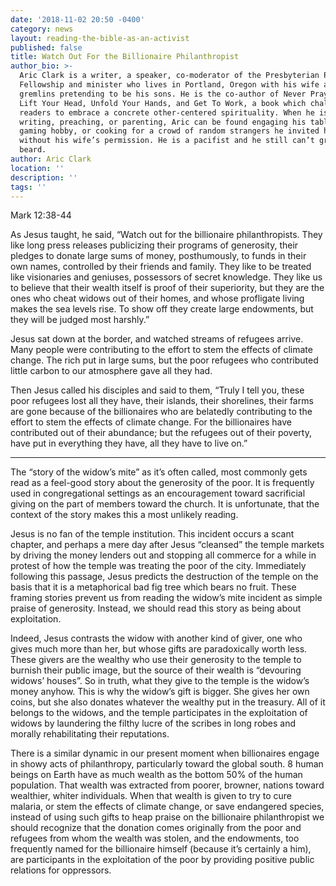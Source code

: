 ```yaml
---
date: '2018-11-02 20:50 -0400'
category: news
layout: reading-the-bible-as-an-activist
published: false
title: Watch Out For the Billionaire Philanthropist
author_bio: >-
  Aric Clark is a writer, a speaker, co-moderator of the Presbyterian Peace
  Fellowship and minister who lives in Portland, Oregon with his wife and two
  gremlins pretending to be his sons. He is the co-author of Never Pray Again:
  Lift Your Head, Unfold Your Hands, and Get To Work, a book which challenges
  readers to embrace a concrete other-centered spirituality. When he is not
  writing, preaching, or parenting, Aric can be found engaging his tabletop
  gaming hobby, or cooking for a crowd of random strangers he invited home
  without his wife’s permission. He is a pacifist and he still can’t grow a
  beard.
author: Aric Clark
location: ''
description: ''
tags: ''
---
```

Mark 12:38-44

As Jesus taught, he said, “Watch out for the billionaire philanthropists. They like long press releases publicizing their programs of generosity, their pledges to donate large sums of money, posthumously, to funds in their own names, controlled by their friends and family. They like to be treated like visionaries and geniuses, possessors of secret knowledge. They like us to believe that their wealth itself is proof of their superiority, but they are the ones who cheat widows out of their homes, and whose profligate living makes the sea levels rise. To show off they create large endowments, but they will be judged most harshly.”

Jesus sat down at the border, and watched streams of refugees arrive. Many people were contributing to the effort to stem the effects of climate change. The rich put in large sums, but the poor refugees who contributed little carbon to our atmosphere gave all they had.

Then Jesus called his disciples and said to them, “Truly I tell you, these poor refugees lost all they have, their islands, their shorelines, their farms are gone because of the billionaires who are belatedly contributing to the effort to stem the effects of climate change. For the billionaires have contributed out of their abundance; but the refugees out of their poverty, have put in everything they have, all they have to live on.”

***

The “story of the widow’s mite” as it’s often called, most commonly gets read as a feel-good story about the generosity of the poor. It is frequently used in congregational settings as an encouragement toward sacrificial giving on the part of members toward the church. It is unfortunate, that the context of the story makes this a most unlikely reading.

Jesus is no fan of the temple institution. This incident occurs a scant chapter, and perhaps a mere day after Jesus “cleansed” the temple markets by driving the money lenders out and stopping all commerce for a while in protest of how the temple was treating the poor of the city. Immediately following this passage, Jesus predicts the destruction of the temple on the basis that it is a metaphorical bad fig tree which bears no fruit. These framing stories prevent us from reading the widow’s mite incident as simple praise of generosity. Instead, we should read this story as being about exploitation.

Indeed, Jesus contrasts the widow with another kind of giver, one who gives much more than her, but whose gifts are paradoxically worth less. These givers are the wealthy who use their generosity to the temple to burnish their public image, but the source of their wealth is “devouring widows’ houses”. So in truth, what they give to the temple is the widow’s money anyhow. This is why the widow’s gift is bigger. She gives her own coins, but she also donates whatever the wealthy put in the treasury. All of it belongs to the widows, and the temple participates in the exploitation of widows by laundering the filthy lucre of the scribes in long robes and morally rehabilitating their reputations.

There is a similar dynamic in our present moment when billionaires engage in showy acts of philanthropy, particularly toward the global south. 8 human beings on Earth have as much wealth as the bottom 50% of the human population. That wealth was extracted from poorer, browner, nations toward wealthier, whiter individuals. When that wealth is given to try to cure malaria, or stem the effects of climate change, or save endangered species, instead of using such gifts to heap praise on the billionaire philanthropist we should recognize that the donation comes originally from the poor and refugees from whom the wealth was stolen, and the endowments, too frequently named for the billionaire himself (because it’s certainly a him), are participants in the exploitation of the poor by providing positive public relations for oppressors.